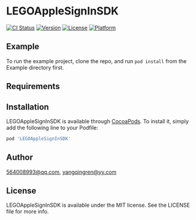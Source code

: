 # LEGOAppleSignInSDK

[![CI Status](https://img.shields.io/travis/564008993@qq.com/LEGOAppleSignInSDK.svg?style=flat)](https://travis-ci.org/564008993@qq.com/LEGOAppleSignInSDK)
[![Version](https://img.shields.io/cocoapods/v/LEGOAppleSignInSDK.svg?style=flat)](https://cocoapods.org/pods/LEGOAppleSignInSDK)
[![License](https://img.shields.io/cocoapods/l/LEGOAppleSignInSDK.svg?style=flat)](https://cocoapods.org/pods/LEGOAppleSignInSDK)
[![Platform](https://img.shields.io/cocoapods/p/LEGOAppleSignInSDK.svg?style=flat)](https://cocoapods.org/pods/LEGOAppleSignInSDK)

## Example

To run the example project, clone the repo, and run `pod install` from the Example directory first.

## Requirements

## Installation

LEGOAppleSignInSDK is available through [CocoaPods](https://cocoapods.org). To install
it, simply add the following line to your Podfile:

```ruby
pod 'LEGOAppleSignInSDK'
```

## Author

564008993@qq.com, yangqingren@yy.com

## License

LEGOAppleSignInSDK is available under the MIT license. See the LICENSE file for more info.
